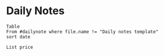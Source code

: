 # Daily Notes
```dataview
Table
From #dailynote where file.name != "Daily notes template"
sort date
```

```dataview
List price
```
